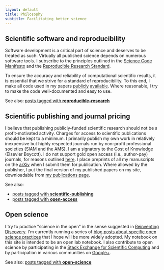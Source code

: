 ```yaml
---
layout: default
title: Philosophy
subtitle: Facilitating better science
---
```


Scientific software and reproducibility
---------------------------------------
Software development is a critical part of science and deserves to be treated
as such.  Virtually all published science depends on numerous software tools.
I subscribe to the principles outlined in the 
[Science Code Manifesto](http://sciencecodemanifesto.org)
and the [Reproducible Research Standard](http://www.stanford.edu/~vcs/papers/LFRSR12012008.pdf).


To ensure the accuracy and reliability of computational scientific results,
it is essential that we strive for a standard of reproducibility.  To this
end, I make all code used in my papers [publicly](http://github.com/ketch)
[available](http://bitbucket.org/ketch).  Where reasonable,
I try to make the code well-documented and easy to use.

See also: [posts tagged with **reproducible-research**](/tags.html#reproducible-research)

Scientific publishing and journal pricing
-----------------------------------------
I believe that publishing publicly-funded scientific research should not
be a profit-motivated activity.  Charges for access to scientific publications
should be kept to a minimum.  I primarily publish my own work in relatively
inexpensive but highly respected journals run by non-profit professional 
societies ([SIAM](http://www.siam.org) and the [AMS](http://www.ams.org)).
I am a signatory to the [Cost of Knowledge](http://thecostofknowledge.com)
(Elsevier Boycott).  I do not support gold open access (i.e., author-pay) journals,
for reasons outlined 
[here](http://davidketcheson.info/2011/12/16/in-defense-of-submission-in-scientific.html).
I place preprints of all my manuscripts on the [arXiv](http://www.arxiv.org)
when I submit them for publication.  Where allowed by the publisher, I put the
final version of my published papers on my site, downloadable from
[my publications page](/publications.html).

See also: 

 - [posts tagged with **scientific-publishing**](/tags.html#scientific-publishing)
 - [posts tagged with **open-access**](/tags.html#open-access)

Open science
-------------
I try to practice "science in the open" in the sense suggested in
[Reinventing Discovery](http://localhost:4000/2011/11/10/book-review-reinventing-discovery.html).
I'm currently running a series of
[blog posts about specific open science practices](http://davidketcheson.info/tags.html#open-science) that I hope will be more
widely adopted.  My notebook on this site is intended to be an open lab
notebook.  I also contribute to open science by participating in the 
[Stack Exchange for Scientific Computing](http://scicomp.stackexchange.com)
and by participation in various communities on [Google+]().

See also: [posts tagged with **open-science**](/tags.html#open-science)
